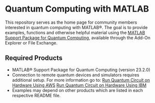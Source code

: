 # Quantum Computing with MATLAB

This repository serves as the home page for community members interested in quantum computing
with MATLAB&reg;. The goal is to provide examples, functions and otherwise helpful material using the [MATLAB 
Support Package for Quantum Computing](https://www.mathworks.com/help/matlab/quantum-computing.html), available through the Add-On Explorer or File Exchange. 

## Required Products
- MATLAB&reg; Support Package for Quantum Computing (version 23.2.0)
- Connection to remote quantum devices and simulators requires additional setup. For more information go to:
      [Run Quantum Circuit on Hardware Using AWS](https://www.mathworks.com/help/matlab/math/run-quantum-circuit-on-hardware.html)
      [Run Quantum Circuit on Hardware Using IBM](https://www.mathworks.com/help/matlab/math/run-quantum-circuit-on-hardware-using-IBM.html)
- Examples may depend on other products which are listed in each respective README file.


